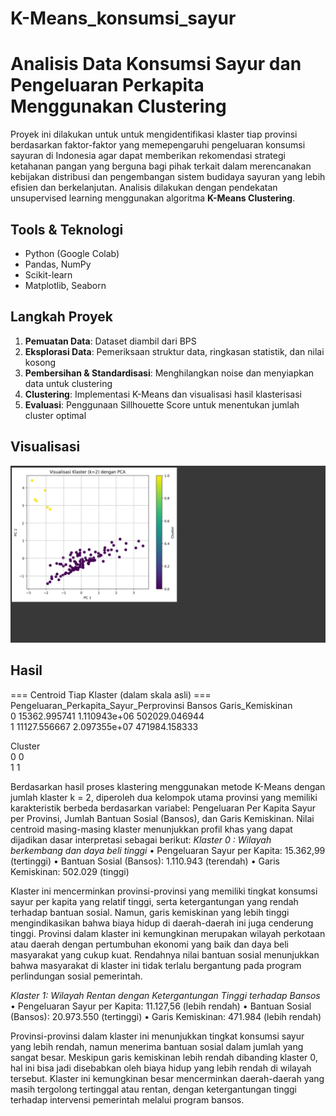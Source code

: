 # K-Means_konsumsi_sayur
# Analisis Data Konsumsi Sayur dan Pengeluaran Perkapita Menggunakan Clustering

Proyek ini dilakukan untuk untuk mengidentifikasi klaster tiap provinsi berdasarkan faktor-faktor yang memepengaruhi pengeluaran konsumsi sayuran di Indonesia agar dapat memberikan rekomendasi strategi ketahanan pangan yang berguna bagi pihak terkait dalam merencanakan kebijakan distribusi dan pengembangan sistem budidaya sayuran yang lebih efisien dan berkelanjutan. Analisis dilakukan dengan pendekatan unsupervised learning menggunakan algoritma **K-Means Clustering**.

## Tools & Teknologi
- Python (Google Colab)
- Pandas, NumPy
- Scikit-learn
- Matplotlib, Seaborn

## Langkah Proyek
1. **Pemuatan Data**: Dataset diambil dari BPS
2. **Eksplorasi Data**: Pemeriksaan struktur data, ringkasan statistik, dan nilai kosong
3. **Pembersihan & Standardisasi**: Menghilangkan noise dan menyiapkan data untuk clustering
4. **Clustering**: Implementasi K-Means dan visualisasi hasil klasterisasi
5. **Evaluasi**: Penggunaan Sillhouette Score untuk menentukan jumlah cluster optimal

## Visualisasi
![Visualisasi Kluster](img/Result_K-Means.png)

## Hasil
=== Centroid Tiap Klaster (dalam skala asli) ===
   Pengeluaran_Perkapita_Sayur_Perprovinsi        Bansos  Garis_Kemiskinan  \
0                             15362.995741  1.110943e+06     502029.046944   
1                             11127.556667  2.097355e+07     471984.158333   

   Cluster  
0        0  
1        1  

Berdasarkan hasil proses klastering menggunakan metode K-Means dengan jumlah klaster k = 2, diperoleh dua kelompok utama provinsi yang memiliki karakteristik berbeda berdasarkan variabel: Pengeluaran Per Kapita Sayur per Provinsi, Jumlah Bantuan Sosial (Bansos), dan Garis Kemiskinan. Nilai centroid masing-masing klaster menunjukkan profil khas yang dapat dijadikan dasar interpretasi sebagai berikut:
*Klaster 0 : Wilayah berkembang dan daya beli tinggi*
•	Pengeluaran Sayur per Kapita: 15.362,99 (tertinggi)
•	Bantuan Sosial (Bansos): 1.110.943 (terendah)
•	Garis Kemiskinan: 502.029 (tinggi)

Klaster ini mencerminkan provinsi-provinsi yang memiliki tingkat konsumsi sayur per kapita yang relatif tinggi, serta ketergantungan yang rendah terhadap bantuan sosial. Namun, garis kemiskinan yang lebih tinggi mengindikasikan bahwa biaya hidup di daerah-daerah ini juga cenderung tinggi. Provinsi dalam klaster ini kemungkinan merupakan wilayah perkotaan atau daerah dengan pertumbuhan ekonomi yang baik dan daya beli masyarakat yang cukup kuat. Rendahnya nilai bantuan sosial menunjukkan bahwa masyarakat di klaster ini tidak terlalu bergantung pada program perlindungan sosial pemerintah.

*Klaster 1: Wilayah Rentan dengan Ketergantungan Tinggi terhadap Bansos*
•	Pengeluaran Sayur per Kapita: 11.127,56 (lebih rendah)
•	Bantuan Sosial (Bansos): 20.973.550 (tertinggi)
•	Garis Kemiskinan: 471.984 (lebih rendah)

Provinsi-provinsi dalam klaster ini menunjukkan tingkat konsumsi sayur yang lebih rendah, namun menerima bantuan sosial dalam jumlah yang sangat besar. Meskipun garis kemiskinan lebih rendah dibanding klaster 0, hal ini bisa jadi disebabkan oleh biaya hidup yang lebih rendah di wilayah tersebut. Klaster ini kemungkinan besar mencerminkan daerah-daerah yang masih tergolong tertinggal atau rentan, dengan ketergantungan tinggi terhadap intervensi pemerintah melalui program bansos.
